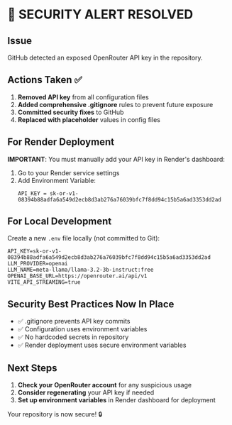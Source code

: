 # 🚨 SECURITY ALERT RESOLVED

## Issue
GitHub detected an exposed OpenRouter API key in the repository.

## Actions Taken ✅
1. **Removed API key** from all configuration files
2. **Added comprehensive .gitignore** rules to prevent future exposure
3. **Committed security fixes** to GitHub
4. **Replaced with placeholder** values in config files

## For Render Deployment
**IMPORTANT**: You must manually add your API key in Render's dashboard:

1. Go to your Render service settings
2. Add Environment Variable:
   ```
   API_KEY = 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
   ```

## For Local Development
Create a new `.env` file locally (not committed to Git):
```
API_KEY=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
LLM_PROVIDER=openai
LLM_NAME=meta-llama/llama-3.2-3b-instruct:free
OPENAI_BASE_URL=https://openrouter.ai/api/v1
VITE_API_STREAMING=true
```

## Security Best Practices Now In Place
- ✅ .gitignore prevents API key commits  
- ✅ Configuration uses environment variables
- ✅ No hardcoded secrets in repository
- ✅ Render deployment uses secure environment variables

## Next Steps
1. **Check your OpenRouter account** for any suspicious usage
2. **Consider regenerating** your API key if needed  
3. **Set up environment variables** in Render dashboard for deployment

Your repository is now secure! 🔒